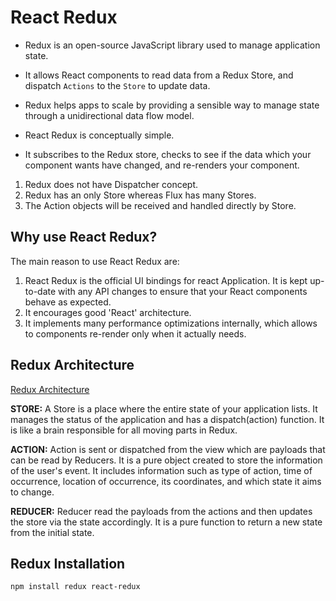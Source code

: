 # React Redux

- Redux is an open-source JavaScript library used to manage application state.

- It allows React components to read data from a Redux Store, and dispatch `Actions` to the `Store` to update data.

- Redux helps apps to scale by providing a sensible way to manage state through a unidirectional data flow model.

- React Redux is conceptually simple.

- It subscribes to the Redux store, checks to see if the data which your component wants have changed, and re-renders your component.

1. Redux does not have Dispatcher concept.
2. Redux has an only Store whereas Flux has many Stores.
3. The Action objects will be received and handled directly by Store.

## Why use React Redux?

The main reason to use React Redux are:

1. React Redux is the official UI bindings for react Application. It is kept up-to-date with any API changes to ensure that your React components behave as expected.
2. It encourages good 'React' architecture.
3. It implements many performance optimizations internally, which allows to components re-render only when it actually needs.

## Redux Architecture

[Redux Architecture](./redux-architecture.png "Redux Architecture")

**STORE:** A Store is a place where the entire state of your application lists. It manages the status of the application and has a dispatch(action) function. It is like a brain responsible for all moving parts in Redux.

**ACTION:** Action is sent or dispatched from the view which are payloads that can be read by Reducers. It is a pure object created to store the information of the user's event. It includes information such as type of action, time of occurrence, location of occurrence, its coordinates, and which state it aims to change.

**REDUCER:** Reducer read the payloads from the actions and then updates the store via the state accordingly. It is a pure function to return a new state from the initial state.

## Redux Installation

```bash
npm install redux react-redux
```
